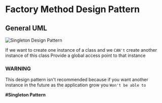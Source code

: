 # Factory Method Design Pattern

## General UML
![Singleton Design Pattern](https://refactoring.guru/images/patterns/diagrams/singleton/structure-en.png)

If we want to create one instance of a class and we `CAN't` create another instance of this class
Provide a global access point to that instance

### WARNING
This design pattern isn't recommended because if you want another instance in the future as the application grow you `Won't be able to`

**#Singleton Pattern**
